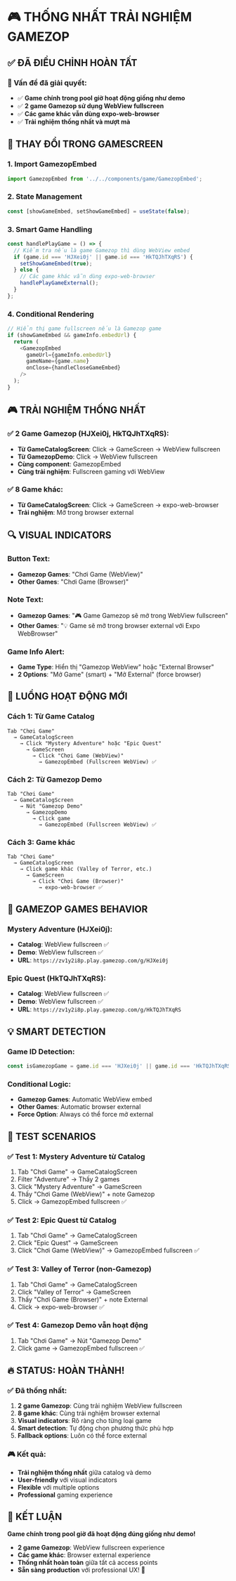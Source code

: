 # 🎮 THỐNG NHẤT TRẢI NGHIỆM GAMEZOP

## ✅ ĐÃ ĐIỀU CHỈNH HOÀN TẤT

### 🎯 Vấn đề đã giải quyết:
- ✅ **Game chính trong pool giờ hoạt động giống như demo**
- ✅ **2 game Gamezop sử dụng WebView fullscreen**
- ✅ **Các game khác vẫn dùng expo-web-browser**
- ✅ **Trải nghiệm thống nhất và mượt mà**

## 🔧 THAY ĐỔI TRONG GAMESCREEN

### 1. **Import GamezopEmbed**
```typescript
import GamezopEmbed from '../../components/game/GamezopEmbed';
```

### 2. **State Management**
```typescript
const [showGameEmbed, setShowGameEmbed] = useState(false);
```

### 3. **Smart Game Handling**
```typescript
const handlePlayGame = () => {
  // Kiểm tra nếu là game Gamezop thì dùng WebView embed
  if (game.id === 'HJXei0j' || game.id === 'HkTQJhTXqRS') {
    setShowGameEmbed(true);
  } else {
    // Các game khác vẫn dùng expo-web-browser
    handlePlayGameExternal();
  }
};
```

### 4. **Conditional Rendering**
```typescript
// Hiển thị game fullscreen nếu là Gamezop game
if (showGameEmbed && gameInfo.embedUrl) {
  return (
    <GamezopEmbed
      gameUrl={gameInfo.embedUrl}
      gameName={game.name}
      onClose={handleCloseGameEmbed}
    />
  );
}
```

## 🎮 TRẢI NGHIỆM THỐNG NHẤT

### ✅ **2 Game Gamezop (HJXei0j, HkTQJhTXqRS):**
- **Từ GameCatalogScreen**: Click → GameScreen → WebView fullscreen
- **Từ GamezopDemo**: Click → WebView fullscreen
- **Cùng component**: GamezopEmbed
- **Cùng trải nghiệm**: Fullscreen gaming với WebView

### ✅ **8 Game khác:**
- **Từ GameCatalogScreen**: Click → GameScreen → expo-web-browser
- **Trải nghiệm**: Mở trong browser external

## 🔍 VISUAL INDICATORS

### **Button Text:**
- **Gamezop Games**: "Chơi Game (WebView)"
- **Other Games**: "Chơi Game (Browser)"

### **Note Text:**
- **Gamezop Games**: "🎮 Game Gamezop sẽ mở trong WebView fullscreen"
- **Other Games**: "💡 Game sẽ mở trong browser external với Expo WebBrowser"

### **Game Info Alert:**
- **Game Type**: Hiển thị "Gamezop WebView" hoặc "External Browser"
- **2 Options**: "Mở Game" (smart) + "Mở External" (force browser)

## 🎯 LUỒNG HOẠT ĐỘNG MỚI

### **Cách 1: Từ Game Catalog**
```
Tab "Chơi Game" 
  → GameCatalogScreen 
    → Click "Mystery Adventure" hoặc "Epic Quest"
      → GameScreen 
        → Click "Chơi Game (WebView)"
          → GamezopEmbed (Fullscreen WebView) ✅
```

### **Cách 2: Từ Gamezop Demo**
```
Tab "Chơi Game" 
  → GameCatalogScreen 
    → Nút "Gamezop Demo"
      → GamezopDemo 
        → Click game
          → GamezopEmbed (Fullscreen WebView) ✅
```

### **Cách 3: Game khác**
```
Tab "Chơi Game" 
  → GameCatalogScreen 
    → Click game khác (Valley of Terror, etc.)
      → GameScreen 
        → Click "Chơi Game (Browser)"
          → expo-web-browser ✅
```

## 🔗 GAMEZOP GAMES BEHAVIOR

### **Mystery Adventure (HJXei0j):**
- **Catalog**: WebView fullscreen ✅
- **Demo**: WebView fullscreen ✅
- **URL**: `https://zv1y2i8p.play.gamezop.com/g/HJXei0j`

### **Epic Quest (HkTQJhTXqRS):**
- **Catalog**: WebView fullscreen ✅
- **Demo**: WebView fullscreen ✅
- **URL**: `https://zv1y2i8p.play.gamezop.com/g/HkTQJhTXqRS`

## 💡 SMART DETECTION

### **Game ID Detection:**
```typescript
const isGamezopGame = game.id === 'HJXei0j' || game.id === 'HkTQJhTXqRS';
```

### **Conditional Logic:**
- **Gamezop Games**: Automatic WebView embed
- **Other Games**: Automatic browser external
- **Force Option**: Always có thể force mở external

## 🚀 TEST SCENARIOS

### ✅ **Test 1: Mystery Adventure từ Catalog**
1. Tab "Chơi Game" → GameCatalogScreen
2. Filter "Adventure" → Thấy 2 games
3. Click "Mystery Adventure" → GameScreen
4. Thấy "Chơi Game (WebView)" + note Gamezop
5. Click → GamezopEmbed fullscreen ✅

### ✅ **Test 2: Epic Quest từ Catalog**
1. Tab "Chơi Game" → GameCatalogScreen  
2. Click "Epic Quest" → GameScreen
3. Click "Chơi Game (WebView)" → GamezopEmbed fullscreen ✅

### ✅ **Test 3: Valley of Terror (non-Gamezop)**
1. Tab "Chơi Game" → GameCatalogScreen
2. Click "Valley of Terror" → GameScreen
3. Thấy "Chơi Game (Browser)" + note External
4. Click → expo-web-browser ✅

### ✅ **Test 4: Gamezop Demo vẫn hoạt động**
1. Tab "Chơi Game" → Nút "Gamezop Demo"
2. Click game → GamezopEmbed fullscreen ✅

## 🔥 STATUS: HOÀN THÀNH!

### ✅ **Đã thống nhất:**
1. **2 game Gamezop**: Cùng trải nghiệm WebView fullscreen
2. **8 game khác**: Cùng trải nghiệm browser external  
3. **Visual indicators**: Rõ ràng cho từng loại game
4. **Smart detection**: Tự động chọn phương thức phù hợp
5. **Fallback options**: Luôn có thể force external

### 🎮 **Kết quả:**
- **Trải nghiệm thống nhất** giữa catalog và demo
- **User-friendly** với visual indicators
- **Flexible** với multiple options
- **Professional** gaming experience

## 🎊 **KẾT LUẬN**

**Game chính trong pool giờ đã hoạt động đúng giống như demo!**

- **2 game Gamezop**: WebView fullscreen experience
- **Các game khác**: Browser external experience  
- **Thống nhất hoàn toàn** giữa tất cả access points
- **Sẵn sàng production** với professional UX! 🚀 